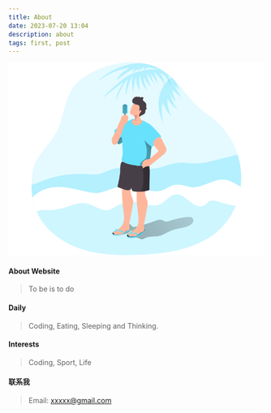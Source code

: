 ```yaml
---
title: About
date: 2023-07-20 13:04
description: about
tags: first, post
---
```


![about](/images/about.svg)

#### About Website ####

> To be is to do

#### Daily ####

> Coding, Eating, Sleeping and Thinking.

#### Interests ####

> Coding, Sport, Life

#### 联系我 ####

> Email: xxxxx@gmail.com
